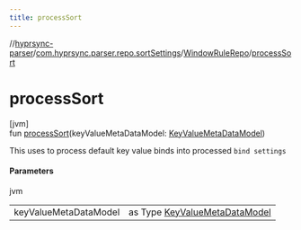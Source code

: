 ```yaml
---
title: processSort
---
```

//[hyprsync-parser](../../../index.html)/[com.hyprsync.parser.repo.sortSettings](../index.html)/[WindowRuleRepo](index.html)/[processSort](process-sort.html)



# processSort



[jvm]\
fun [processSort](process-sort.html)(keyValueMetaDataModel: [KeyValueMetaDataModel](../../com.hyprsync.parser.models/-key-value-meta-data-model/index.html))



This uses to process default key value binds into processed `bind settings`



#### Parameters


jvm

| | |
|---|---|
| keyValueMetaDataModel | as Type [KeyValueMetaDataModel](../../com.hyprsync.parser.models/-key-value-meta-data-model/index.html) |



